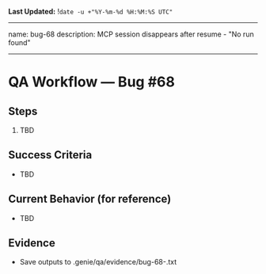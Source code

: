 **Last Updated:** !`date -u +"%Y-%m-%d %H:%M:%S UTC"`

---
name: bug-68
description: MCP session disappears after resume - "No run found"

---

# QA Workflow — Bug #68

## Steps
1. TBD

## Success Criteria
- TBD

## Current Behavior (for reference)
- TBD

## Evidence
- Save outputs to .genie/qa/evidence/bug-68-<timestamp>.txt
